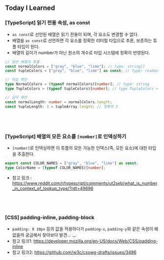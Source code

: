 ## Today I Learned

### [TypeScript] 읽기 전용 속성, as const

- `as const`로 선언된 배열은 읽기 전용이 되며, 각 요소도 변경할 수 없다.
- 배열을 `as const`로 선언하면 각 요소를 정확한 리터럴 타입으로 추론, 보존하는 튜플 타입이 된다.
- 배열의 길이가 number가 아닌 원소의 개수로 타입 시스템에 정확히 반영된다.

```ts
// 일반 배열과 튜플
const normalColors = ["gray", "blue", "lime"]; // type: string[]
const tupleColors = ["gray", "blue", "lime"] as const; // type: readonly ["gray", "blue", "lime"]

// 타입 확인
type NormalColors = (typeof normalColors)[number]; // type: string
type TupleColors = (typeof tupleColors)[number]; // type TupleColors = "gray" | "blue" | "lime"

// 길이 확인
const normalLength: number = normalColors.length;
const tupleLength: 3 = tupleArray.length; // 정확히 3
```

## <br />

### [TypeScript] 배열의 모든 요소를 `[number]`로 인덱싱하기

- `[number]`로 인덱싱하면 이 튜플의 모든 가능한 인덱스(즉, 모든 요소)에 대한 타입을 추출한다.

```ts
export const COLOR_NAMES = ["gray", "blue", "lime"] as const;
type ColorName = (typeof COLOR_NAMES)[number];
```

- 참고 링크 : https://www.reddit.com/r/typescript/comments/ut2seb/what_is_number_in_context_of_lookup_type/?rdt=49696

## <br />

### [CSS] padding-inline, padding-block

- `padding: 0 10px` 등의 값을 적용하다가 `padding-x`, `padding-y`와 같은 속성이 왜 없을까 궁금해서 찾아보다 발견... .\_.
- 참고 링크1: https://developer.mozilla.org/en-US/docs/Web/CSS/padding-inline
- 참고 링크2: https://github.com/w3c/csswg-drafts/issues/3486
